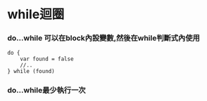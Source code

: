 # while迴圈

### do...while 可以在block內設變數,然後在while判斷式內使用
	do {
	    var found = false
	    //..
	} while (found)
	
### do...while最少執行一次